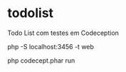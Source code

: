 todolist
========

Todo List com testes em Codeception


php -S localhost:3456 -t web

php codecept.phar run
